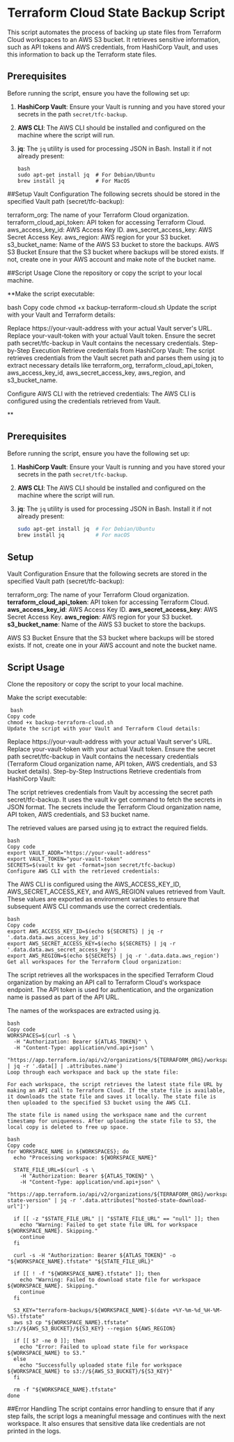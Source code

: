 # Terraform Cloud State Backup Script

This script automates the process of backing up state files from Terraform Cloud workspaces to an AWS S3 bucket. It retrieves sensitive information, such as API tokens and AWS credentials, from HashiCorp Vault, and uses this information to back up the Terraform state files.

## Prerequisites

Before running the script, ensure you have the following set up:

1. **HashiCorp Vault**: Ensure your Vault is running and you have stored your secrets in the path `secret/tfc-backup`.
2. **AWS CLI**: The AWS CLI should be installed and configured on the machine where the script will run.
3. **jq**: The `jq` utility is used for processing JSON in Bash. Install it if not already present:

   ```
   bash
   sudo apt-get install jq  # For Debian/Ubuntu
   brew install jq          # For MacOS
   ```

##Setup
Vault Configuration
The following secrets should be stored in the specified Vault path (secret/tfc-backup):

terraform_org: The name of your Terraform Cloud organization.
terraform_cloud_api_token: API token for accessing Terraform Cloud.
aws_access_key_id: AWS Access Key ID.
aws_secret_access_key: AWS Secret Access Key.
aws_region: AWS region for your S3 bucket.
s3_bucket_name: Name of the AWS S3 bucket to store the backups.
AWS S3 Bucket
Ensure that the S3 bucket where backups will be stored exists. If not, create one in your AWS account and make note of the bucket name.

##Script Usage
Clone the repository or copy the script to your local machine.

**Make the script executable:

bash
Copy code
chmod +x backup-terraform-cloud.sh
Update the script with your Vault and Terraform details:

Replace https://your-vault-address with your actual Vault server's URL.
Replace your-vault-token with your actual Vault token.
Ensure the secret path secret/tfc-backup in Vault contains the necessary credentials.
Step-by-Step Execution
Retrieve credentials from HashiCorp Vault: The script retrieves credentials from the Vault secret path and parses them using jq to extract necessary details like terraform_org, terraform_cloud_api_token, aws_access_key_id, aws_secret_access_key, aws_region, and s3_bucket_name.

Configure AWS CLI with the retrieved credentials: The AWS CLI is configured using the credentials retrieved from Vault.

**

## Prerequisites

Before running the script, ensure you have the following set up:

1. **HashiCorp Vault**: Ensure your Vault is running and you have stored your secrets in the path `secret/tfc-backup`.
2. **AWS CLI**: The AWS CLI should be installed and configured on the machine where the script will run.
3. **jq**: The `jq` utility is used for processing JSON in Bash. Install it if not already present:

   ```bash
   sudo apt-get install jq  # For Debian/Ubuntu
   brew install jq          # For macOS
   ```

## Setup
Vault Configuration
Ensure that the following secrets are stored in the specified Vault path (secret/tfc-backup):

terraform_org: The name of your Terraform Cloud organization.
**terraform_cloud_api_token**: API token for accessing Terraform Cloud.
**aws_access_key_id**: AWS Access Key ID.
**aws_secret_access_key**: AWS Secret Access Key.
**aws_region**: AWS region for your S3 bucket.
**s3_bucket_name**: Name of the AWS S3 bucket to store the backups.

AWS S3 Bucket
Ensure that the S3 bucket where backups will be stored exists. If not, create one in your AWS account and note the bucket name.

## Script Usage
Clone the repository or copy the script to your local machine.

Make the script executable:

```
 bash
Copy code
chmod +x backup-terraform-cloud.sh
Update the script with your Vault and Terraform Cloud details:
```

Replace https://your-vault-address with your actual Vault server's URL.
Replace your-vault-token with your actual Vault token.
Ensure the secret path secret/tfc-backup in Vault contains the necessary credentials (Terraform Cloud organization name, API token, AWS credentials, and S3 bucket details).
Step-by-Step Instructions
Retrieve credentials from HashiCorp Vault:

The script retrieves credentials from Vault by accessing the secret path secret/tfc-backup. It uses the vault kv get command to fetch the secrets in JSON format. The secrets include the Terraform Cloud organization name, API token, AWS credentials, and S3 bucket name.

The retrieved values are parsed using jq to extract the required fields.


```
bash
Copy code
export VAULT_ADDR="https://your-vault-address"
export VAULT_TOKEN="your-vault-token"
SECRETS=$(vault kv get -format=json secret/tfc-backup)
Configure AWS CLI with the retrieved credentials:
```

The AWS CLI is configured using the AWS_ACCESS_KEY_ID, AWS_SECRET_ACCESS_KEY, and AWS_REGION values retrieved from Vault. These values are exported as environment variables to ensure that subsequent AWS CLI commands use the correct credentials.

```
bash
Copy code
export AWS_ACCESS_KEY_ID=$(echo ${SECRETS} | jq -r '.data.data.aws_access_key_id')
export AWS_SECRET_ACCESS_KEY=$(echo ${SECRETS} | jq -r '.data.data.aws_secret_access_key')
export AWS_REGION=$(echo ${SECRETS} | jq -r '.data.data.aws_region')
Get all workspaces for the Terraform Cloud organization:
```

The script retrieves all the workspaces in the specified Terraform Cloud organization by making an API call to Terraform Cloud's workspace endpoint. The API token is used for authentication, and the organization name is passed as part of the API URL.

The names of the workspaces are extracted using jq.

```
bash
Copy code
WORKSPACES=$(curl -s \
  -H "Authorization: Bearer ${ATLAS_TOKEN}" \
  -H "Content-Type: application/vnd.api+json" \
  "https://app.terraform.io/api/v2/organizations/${TERRAFORM_ORG}/workspaces" | jq -r '.data[] | .attributes.name')
Loop through each workspace and back up the state file:

For each workspace, the script retrieves the latest state file URL by making an API call to Terraform Cloud. If the state file is available, it downloads the state file and saves it locally. The state file is then uploaded to the specified S3 bucket using the AWS CLI.

The state file is named using the workspace name and the current timestamp for uniqueness. After uploading the state file to S3, the local copy is deleted to free up space.
```

```
bash
Copy code
for WORKSPACE_NAME in ${WORKSPACES}; do
  echo "Processing workspace: ${WORKSPACE_NAME}"

  STATE_FILE_URL=$(curl -s \
    -H "Authorization: Bearer ${ATLAS_TOKEN}" \
    -H "Content-Type: application/vnd.api+json" \
    "https://app.terraform.io/api/v2/organizations/${TERRAFORM_ORG}/workspaces/${WORKSPACE_NAME}/current-state-version" | jq -r '.data.attributes["hosted-state-download-url"]')

  if [[ -z "$STATE_FILE_URL" || "$STATE_FILE_URL" == "null" ]]; then
    echo "Warning: Failed to get state file URL for workspace ${WORKSPACE_NAME}. Skipping."
    continue
  fi

  curl -s -H "Authorization: Bearer ${ATLAS_TOKEN}" -o "${WORKSPACE_NAME}.tfstate" "${STATE_FILE_URL}"

  if [[ ! -f "${WORKSPACE_NAME}.tfstate" ]]; then
    echo "Warning: Failed to download state file for workspace ${WORKSPACE_NAME}. Skipping."
    continue
  fi

  S3_KEY="terraform-backups/${WORKSPACE_NAME}-$(date +%Y-%m-%d_%H-%M-%S).tfstate"
  aws s3 cp "${WORKSPACE_NAME}.tfstate" s3://${AWS_S3_BUCKET}/${S3_KEY} --region ${AWS_REGION}

  if [[ $? -ne 0 ]]; then
    echo "Error: Failed to upload state file for workspace ${WORKSPACE_NAME} to S3."
  else
    echo "Successfully uploaded state file for workspace ${WORKSPACE_NAME} to s3://${AWS_S3_BUCKET}/${S3_KEY}"
  fi

  rm -f "${WORKSPACE_NAME}.tfstate"
done
```

##Error Handling
The script contains error handling to ensure that if any step fails, the script logs a meaningful message and continues with the next workspace. It also ensures that sensitive data like credentials are not printed in the logs.
